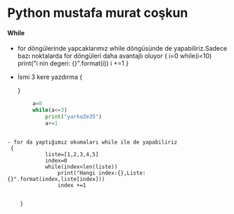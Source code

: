 # Python mustafa murat coşkun 
#### While
- for döngülerinde yapcaklarımız while döngüsünde de yapabiliriz.Sadece bazı noktalarda for döngüleri daha avantajlı oluyor
    {
        i=0
		while(i<10)
			print("i nin degeri: {}".format(i))
			i +=1
}


- İsmi 3 kere yazdırma
{
			

    }

```python
		a=0
		while(a<=3)
			print("yarkoZe35")
			a+=1
```
 
```

- for da yaptığımız okumaları while ile de yapabiliriz
 {
			liste=[1,2,3,4,5]
			index=0
			while(index<len(liste))
				print("Hangi index:{},Liste:{}".format(index,liste[index]))
				index +=1


    }
